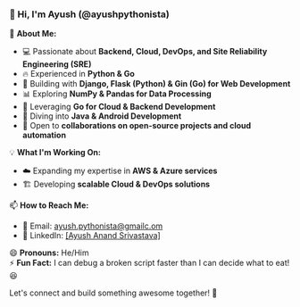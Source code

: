 ### 👋 Hi, I'm Ayush (@ayushpythonista)  

🚀 **About Me:**  
- 💻 Passionate about **Backend, Cloud, DevOps, and Site Reliability Engineering (SRE)**  
- 🔥 Experienced in **Python & Go**  
- 🌱 Building with **Django, Flask (Python) & Gin (Go) for Web Development**  
- 📊 Exploring **NumPy & Pandas for Data Processing**  
- 🚀 Leveraging **Go for Cloud & Backend Development**
- 📱 Diving into **Java & Android Development** 
- 🎯 Open to **collaborations on open-source projects and cloud automation**  

💡 **What I'm Working On:**  
- ☁️ Expanding my expertise in **AWS & Azure services**  
- 🏗️ Developing **scalable Cloud & DevOps solutions**  

📫 **How to Reach Me:**  
- 📧 Email: ayush.pythonista@gmailc.om  
- 💼 LinkedIn: [[Ayush Anand Srivastava] ](https://www.linkedin.com/in/ayush-anand-srivastava-0b2b00351/) 

😄 **Pronouns:** He/Him  
⚡ **Fun Fact:** I can debug a broken script faster than I can decide what to eat! 😆  

Let's connect and build something awesome together! 🚀  


<!---
ayushpythonista/ayushpythonista is a ✨ special ✨ repository because its `README.md` (this file) appears on your GitHub profile.
You can click the Preview link to take a look at your changes.
--->
